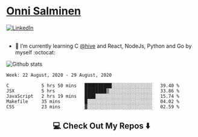 <h1> <a href="https://osalmine.github.io/cv/">Onni Salminen</a></h1>
<a href="https://www.linkedin.com/in/onni-salminen/" target="_blank"><img src="https://img.shields.io/badge/LinkedIn-%230077B5.svg?&style=flat-square&logo=linkedin&logoColor=white" alt="LinkedIn"></a>
<br />
<br />

- 🌱 I’m currently learning C <a href="https://www.hive.fi/en/">@hive</a> and React, NodeJs, Python and Go by myself :octocat:

![Github stats](https://github-readme-stats.vercel.app/api?username=osalmine&count_private=true&show_icons=true&theme=graywhite&hide=issues,stars)

<!--START_SECTION:waka-->
```text
Week: 22 August, 2020 - 29 August, 2020

C            5 hrs 50 mins   ██████████░░░░░░░░░░░░░░░   39.40 % 
JSX          5 hrs           ████████▒░░░░░░░░░░░░░░░░   33.86 % 
JavaScript   2 hrs 19 mins   ████░░░░░░░░░░░░░░░░░░░░░   15.74 % 
Makefile     35 mins         █░░░░░░░░░░░░░░░░░░░░░░░░   04.02 % 
CSS          23 mins         ▓░░░░░░░░░░░░░░░░░░░░░░░░   02.59 % 
```
<!--END_SECTION:waka-->

<h2  align="center">💻 Check Out My Repos ⬇️ </h2>
